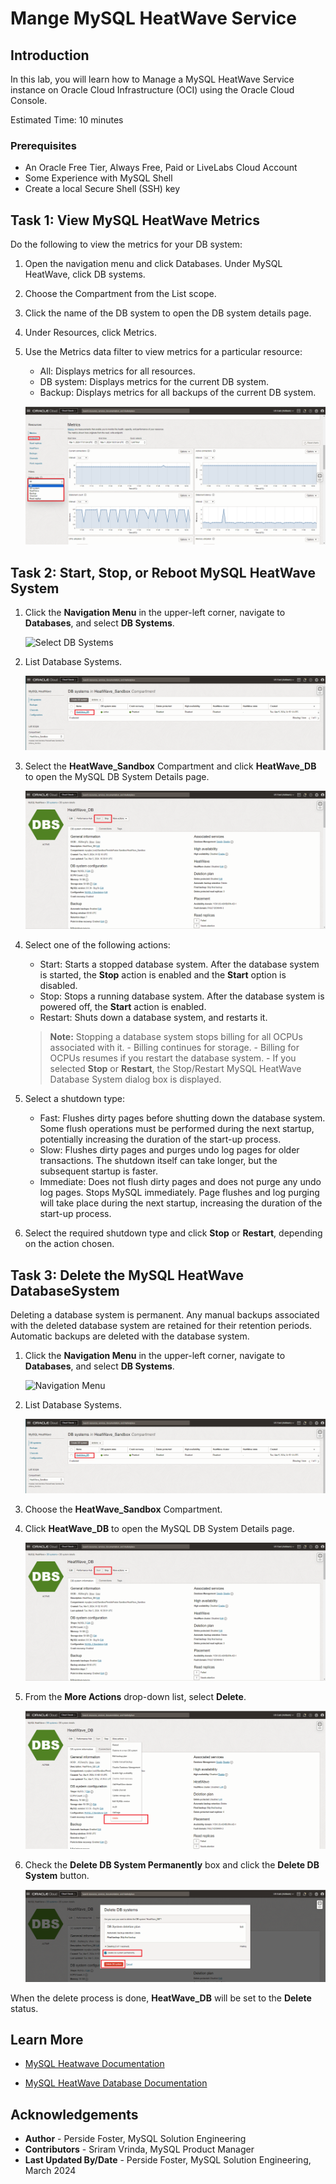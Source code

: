 # Mange MySQL HeatWave Service

## Introduction

In this lab, you will learn how to Manage a MySQL HeatWave Service instance on Oracle Cloud Infrastructure (OCI) using the Oracle Cloud Console.

Estimated Time: 10 minutes

### Prerequisites

- An Oracle Free Tier, Always Free, Paid or LiveLabs Cloud Account
- Some Experience with MySQL Shell
- Create a local Secure Shell (SSH) key

## Task 1: View MySQL HeatWave Metrics

Do the following to view the metrics for your DB system:

1. Open the navigation menu and click Databases. Under MySQL HeatWave, click DB systems.
2. Choose the Compartment from the List scope.
3. Click the name of the DB system to open the DB system details page.
4. Under Resources, click Metrics.
5. Use the Metrics data filter to view metrics for a particular resource:
    - All: Displays metrics for all resources.
    - DB system: Displays metrics for the current DB system.
    - Backup: Displays metrics for all backups of the current DB system.

    ![navigation mysql with metrics](./images/navigation-mysql-with-metrics.png "navigation mysql with metrics")

## Task 2: Start, Stop, or Reboot MySQL HeatWave System

1. Click the **Navigation Menu** in the upper-left corner, navigate to **Databases**, and select **DB Systems**.

   ![Select DB Systems](https://oracle-livelabs.github.io/common/images/console/database-dbsys.png "Select DB Systems")

2. List Database Systems.


   ![List Database Systems](./images/mysql-list.png "List Database Systems")

3. Select the **HeatWave\_Sandbox** Compartment and click **HeatWave\_DB** to open the MySQL DB System Details page.

    ![DB System Details page](./images/mysql-details.png "DB System Details page")

4. Select one of the following actions:

    - Start: Starts a stopped database system. After the database system is started, the **Stop** action is enabled and the **Start** option is disabled.
    - Stop: Stops a running database system. After the database system is powered off, the **Start** action is enabled.
    - Restart: Shuts down a database system, and restarts it.

     > **Note:**  Stopping a database system stops billing for all OCPUs associated with it.
       - Billing continues for storage.
       - Billing for OCPUs resumes if you restart the database system.
       - If you selected **Stop** or **Restart**, the Stop/Restart MySQL HeatWave Database System dialog box is displayed.

5. Select a shutdown type:

     - Fast: Flushes dirty pages before shutting down the database system. Some flush operations must        be performed during the next startup, potentially increasing the duration of the start-up    process.
     - Slow: Flushes dirty pages and purges undo log pages for older transactions. The shutdown itself can take longer, but the subsequent startup is faster.
     - Immediate: Does not flush dirty pages and does not purge any undo log pages. Stops MySQL immediately. Page flushes and log purging will take place during the next startup, increasing the duration of the start-up process.

6. Select the required shutdown type and click **Stop** or **Restart**, depending on the action chosen.

## Task 3: Delete the MySQL HeatWave DatabaseSystem

Deleting a database system is permanent. Any manual backups associated with the deleted database system are retained for their retention periods. Automatic backups are deleted with the database system.

1. Click the **Navigation Menu** in the upper-left corner, navigate to **Databases**, and select **DB Systems**.

    ![Navigation Menu](https://oracle-livelabs.github.io/common/images/console/database-dbsys.png "Navigation Menu ")

2. List Database Systems.

    ![List Database Systems](./images/mysql-list.png "List Database Systems")


3. Choose the **HeatWave_Sandbox** Compartment.

4. Click **HeatWave_DB** to open the MySQL DB System Details page.


    ![DB System Details page](./images/mysql-details.png "DB System Details page")

5. From the **More Actions** drop-down list, select **Delete**.

      ![HeatWave Details More Actions page](./images/mysql-details-more-actions.png "HeatWave Details More Actions page")

6. Check the **Delete DB System Permanently** box and click the **Delete DB System** button.

    ![Confirm Delete](./images/mysql-confirm-delete.png "Confirm Delete")

When the delete process is done, **HeatWave_DB** will be set to the **Delete** status.

## Learn More


- [MySQL Heatwave Documentation](https://docs.oracle.com/en-us/iaas/mysql-database/)

- [MySQL HeatWave Database Documentation](https://www.mysql.com)

## Acknowledgements

- **Author** -  Perside Foster, MySQL Solution Engineering
- **Contributors** -  Sriram Vrinda, MySQL Product Manager
- **Last Updated By/Date** - Perside Foster, MySQL Solution Engineering, March 2024
